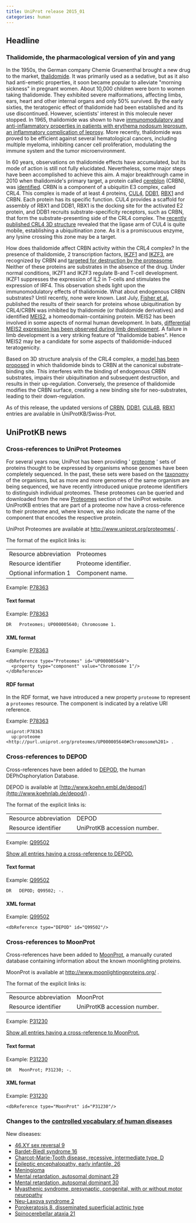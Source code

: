 ```yaml
---
title: UniProt release 2015_01
categories: human
---
```


## Headline

### Thalidomide, the pharmacological version of yin and yang

In the 1950s, the German company Chemie Gruenenthal brought a new drug to the market, [thalidomide](http://en.wikipedia.org/wiki/Thalidomide). It was primarily used as a sedative, but as it also had anti-emetic properties, it soon became popular to alleviate "morning sickness" in pregnant women. About 10,000 children were born to women taking thalidomide. They exhibited severe malformations, affecting limbs, ears, heart and other internal organs and only 50% survived. By the early sixties, the teratogenic effect of thalidomide had been established and its use discontinued. However, scientists' interest in this molecule never stopped. In 1965, thalidomide was shown to have [immunomodulatory and anti-inflammatory properties in patients with erythema nodosum leprosum, an inflammatory complication of leprosy](http://www.ncbi.nlm.nih.gov/pubmed/14296027). More recently, thalidomide was proved to be efficient against several hematological cancers, including multiple myeloma, inhibiting cancer cell proliferation, modulating the immune system and the tumor microenvironment.

In 60 years, observations on thalidomide effects have accumulated, but its mode of action is still not fully elucidated. Nevertheless, some major steps have been accomplished to achieve this aim. A major breakthrough came in 2010 when thalidomide's primary target, a protein called [cereblon](http://www.uniprot.org/uniprot/Q96SW2) (CRBN), was [identified](http://www.ncbi.nlm.nih.gov/pubmed/20223979). CRBN is a component of a ubiquitin E3 complex, called CRL4. This complex is made of at least 4 proteins, [CUL4](http://www.uniprot.org/uniprot/?query=accession:Q13619+OR+accession:Q13620), [DDB1](http://www.uniprot.org/uniprot/Q16531), [RBX1](http://www.uniprot.org/uniprot/P62877) and CRBN. Each protein has its specific function. CUL4 provides a scaffold for assembly of RBX1 and DDB1, RBX1 is the docking site for the activated E2 protein, and DDB1 recruits substrate-specificity receptors, such as CRBN, that form the substrate-presenting side of the CRL4 complex. The [recently published CRL4 3D structure](http://www.ncbi.nlm.nih.gov/pubmed/25043012,25108355) revealed that the ligase arm of CUL4 is quite mobile, establishing a ubiquitination zone. As it is a promiscuous enzyme, any lysine crossing this zone may be a target.

How does thalidomide affect CRBN activity within the CRL4 complex? In the presence of thalidomide, 2 transcription factors, [IKZF1](http://www.uniprot.org/uniprot/Q13422) and [IKZF3](http://www.uniprot.org/uniprot/Q9UKT9), are recognized by CRBN and [targeted for destruction by the proteasome](http://www.ncbi.nlm.nih.gov/pubmed/24292625,24292623,24328678). Neither of these proteins are substrates in the absence of the drug. Under normal conditions, IKZF1 and IKZF3 regulate B-and T-cell development. IKZF1 suppresses the expression of IL2 in T-cells and stimulates the expression of IRF4. This observation sheds light upon the immunomodulatory effects of thalidomide. What about endogenous CRBN substrates? Until recently, none were known. Last July, [Fisher et al.](http://www.ncbi.nlm.nih.gov/pubmed/25043012) published the results of their search for proteins whose ubiquitination by CRL4/CRBN was inhibited by thalidomide (or thalidomide derivatives) and identified [MEIS2](http://www.uniprot.org/uniprot/O14770), a homeodomain-containing protein. MEIS2 has been involved in some aspects of normal human development. In bats, [differential MEIS2 expression has been observed during limb development](http://www.ncbi.nlm.nih.gov/pubmed/25166052). A failure in limb development is a very striking feature of "thalidomide babies". Hence MEIS2 may be a candidate for some aspects of thalidomide-induced teratogenicity.

Based on 3D structure analysis of the CRL4 complex, a [model has been proposed](http://www.ncbi.nlm.nih.gov/pubmed/25043012) in which thalidomide binds to CRBN at the canonical substrate-binding site. This interferes with the binding of endogenous CRBN substrates, impairs their ubiquitination and subsequent destruction, and results in their up-regulation. Conversely, the presence of thalidomide modifies the CRBN surface, creating a new binding site for neo-substrates, leading to their down-regulation.

As of this release, the updated versions of [CRBN](http://www.uniprot.org/uniprot/?query=accession:Q96SW2+OR+accession:Q8C7D2+OR+accession:Q56AP7+OR+accession:Q5R6Y2+OR+accession:Q0P564+OR+accession:P0CF65+OR+accession:Q640S2+OR+accession:Q68EH9), [DDB1](http://www.uniprot.org/uniprot/?query=accession:Q16531+OR+accession:A1A4K3+OR+accession:Q5R649+OR+accession:Q9ESW0+OR+accession:Q3U1J4+OR+accession:Q805F9), [CUL4B](http://www.uniprot.org/uniprot/?query=accession:Q13620), [RBX1](http://www.uniprot.org/uniprot/?query=accession:P62877+OR+accession:P62878) entries are available in UniProtKB/Swiss-Prot.

## UniProtKB news

### Cross-references to UniProt Proteomes

For several years now, UniProt has been providing ' [proteome](http://www.uniprot.org/help/proteome) ' sets of proteins thought to be expressed by organisms whose genomes have been completely sequenced. In the past, these sets were based on the [taxonomy](http://www.uniprot.org/taxonomy) of the organisms, but as more and more genomes of the same organism are being sequenced, we have recently introduced unique proteome identifiers to distinguish individual proteomes. These proteomes can be queried and downloaded from the new [Proteomes](http://www.uniprot.org/proteomes/) section of the UniProt website. UniProtKB entries that are part of a proteome now have a cross-reference to their proteome and, where known, we also indicate the name of the component that encodes the respective protein.

UniProt Proteomes are available at <http://www.uniprot.org/proteomes/> .

The format of the explicit links is:

|                        |                      |
|:-----------------------|:---------------------|
| Resource abbreviation  | Proteomes            |
| Resource identifier    | Proteome identifier. |
| Optional information 1 | Component name.      |

Example: [P78363](http://www.uniprot.org/uniprot/P78363#names%5Fand%5Ftaxonomy)

#### Text format

Example: [P78363](http://www.uniprot.org/uniprot/P78363.txt)

    DR   Proteomes; UP000005640; Chromosome 1.

#### XML format

Example: [P78363](http://www.uniprot.org/uniprot/P78363.xml)

    <dbReference type="Proteomes" id="UP000005640">
      <property type="component" value="Chromosome 1"/>
    </dbReference>

#### RDF format

In the RDF format, we have introduced a new property `proteome` to represent a `proteomes` resource. The component is indicated by a relative URI reference.

Example: [P78363](http://www.uniprot.org/uniprot/P78363.ttl)

    uniprot:P78363
      up:proteome <http://purl.uniprot.org/proteomes/UP000005640#Chromosome%201> .

### Cross-references to DEPOD

Cross-references have been added to [DEPOD](http://www.koehnlab.de/depod/), the human DEPhOsphorylation Database.

DEPOD is available at [http://www.koehn.embl.de/depod/](http://www.koehnlab.de/depod/) .

The format of the explicit links is:

|                       |                             |
|:----------------------|:----------------------------|
| Resource abbreviation | DEPOD                       |
| Resource identifier   | UniProtKB accession number. |

Example: [Q99502](http://www.uniprot.org/uniprot/Q99502)

[Show all entries having a cross-reference to DEPOD.](http://www.uniprot.org/uniprot/?query=database%3Adepod&sort=score)

#### Text format

Example: [Q99502](http://www.uniprot.org/uniprot/Q99502.txt)

    DR   DEPOD; Q99502; -.

#### XML format

Example: [Q99502](http://www.uniprot.org/uniprot/Q99502.xml)

    <dbReference type="DEPOD" id="Q99502"/>

### Cross-references to MoonProt

Cross-references have been added to [MoonProt](http://www.moonlightingproteins.org/), a manually curated database containing information about the known moonlighting proteins.

MoonProt is available at <http://www.moonlightingproteins.org/> .

The format of the explicit links is:

|                       |                             |
|:----------------------|:----------------------------|
| Resource abbreviation | MoonProt                    |
| Resource identifier   | UniProtKB accession number. |

Example: [P31230](http://www.uniprot.org/uniprot/P31230)

[Show all entries having a cross-reference to MoonProt.](http://www.uniprot.org/uniprot/?query=database%3Amoonprot&sort=score)

#### Text format

Example: [P31230](http://www.uniprot.org/uniprot/P31230.txt)

    DR   MoonProt; P31230; -.

#### XML format

Example: [P31230](http://www.uniprot.org/uniprot/P31230.xml)

    <dbReference type="MoonProt" id="P31230"/>

### Changes to the [controlled vocabulary of human diseases](http://www.uniprot.org/docs/humdisease)

New diseases:

-   [46,XY sex reversal 9](http://www.uniprot.org/diseases/DI-04251)
-   [Bardet-Biedl syndrome 16](http://www.uniprot.org/diseases/DI-04258)
-   [Charcot-Marie-Tooth disease, recessive, intermediate type, D](http://www.uniprot.org/diseases/DI-04254)
-   [Epileptic encephalopathy, early infantile, 26](http://www.uniprot.org/diseases/DI-04249)
-   [Meningioma](http://www.uniprot.org/diseases/DI-04248)
-   [Mental retardation, autosomal dominant 29](http://www.uniprot.org/diseases/DI-04252)
-   [Mental retardation, autosomal dominant 30](http://www.uniprot.org/diseases/DI-04257)
-   [Myasthenic syndrome, presynaptic, congenital, with or without motor neuropathy](http://www.uniprot.org/diseases/DI-04255)
-   [Neu-Laxova syndrome 2](http://www.uniprot.org/diseases/DI-04253)
-   [Porokeratosis 8, disseminated superficial actinic type](http://www.uniprot.org/diseases/DI-04250)
-   [Spinocerebellar ataxia 21](http://www.uniprot.org/diseases/DI-04256)
